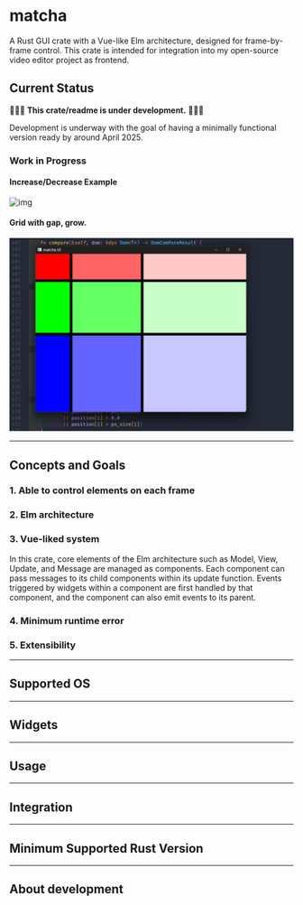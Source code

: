 # matcha

A Rust GUI crate with a Vue-like Elm architecture, designed for frame-by-frame control. This crate is intended for integration into my open-source video editor project as frontend.

<!--
[Web DEMO(under preparation)](./)

[Official Site(under preparation)](./)
-->

## Current Status

🚧🚧🚧 **This crate/readme is under development.** 🚧🚧🚧

Development is underway with the goal of having a minimally functional version ready by around April 2025.

### Work in Progress

#### Increase/Decrease Example

![img](./docs/increase_decrease_2024-12-18.gif)

#### Grid with gap, grow.

![img](./docs/grid_2024-12-31.png)

---

## Concepts and Goals

### 1. Able to control elements on each frame

### 2. Elm architecture

### 3. Vue-liked system

In this crate, core elements of the Elm architecture such as Model, View, Update, and Message are managed as components. Each component can pass messages to its child components within its update function. Events triggered by widgets within a component are first handled by that component, and the component can also emit events to its parent.

### 4. Minimum runtime error

### 5. Extensibility

---

## Supported OS

---

## Widgets

---

## Usage

---

## Integration

---

## Minimum Supported Rust Version

---

## About development
